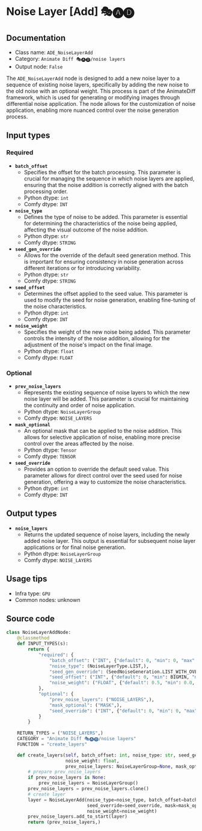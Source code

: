 # Noise Layer [Add] 🎭🅐🅓
## Documentation
- Class name: `ADE_NoiseLayerAdd`
- Category: `Animate Diff 🎭🅐🅓/noise layers`
- Output node: `False`

The `ADE_NoiseLayerAdd` node is designed to add a new noise layer to a sequence of existing noise layers, specifically by adding the new noise to the old noise with an optional weight. This process is part of the AnimateDiff framework, which is used for generating or modifying images through differential noise application. The node allows for the customization of noise application, enabling more nuanced control over the noise generation process.
## Input types
### Required
- **`batch_offset`**
    - Specifies the offset for the batch processing. This parameter is crucial for managing the sequence in which noise layers are applied, ensuring that the noise addition is correctly aligned with the batch processing order.
    - Python dtype: `int`
    - Comfy dtype: `INT`
- **`noise_type`**
    - Defines the type of noise to be added. This parameter is essential for determining the characteristics of the noise being applied, affecting the visual outcome of the noise addition.
    - Python dtype: `str`
    - Comfy dtype: `STRING`
- **`seed_gen_override`**
    - Allows for the override of the default seed generation method. This is important for ensuring consistency in noise generation across different iterations or for introducing variability.
    - Python dtype: `str`
    - Comfy dtype: `STRING`
- **`seed_offset`**
    - Determines the offset applied to the seed value. This parameter is used to modify the seed for noise generation, enabling fine-tuning of the noise characteristics.
    - Python dtype: `int`
    - Comfy dtype: `INT`
- **`noise_weight`**
    - Specifies the weight of the new noise being added. This parameter controls the intensity of the noise addition, allowing for the adjustment of the noise's impact on the final image.
    - Python dtype: `float`
    - Comfy dtype: `FLOAT`
### Optional
- **`prev_noise_layers`**
    - Represents the existing sequence of noise layers to which the new noise layer will be added. This parameter is crucial for maintaining the continuity and order of noise application.
    - Python dtype: `NoiseLayerGroup`
    - Comfy dtype: `NOISE_LAYERS`
- **`mask_optional`**
    - An optional mask that can be applied to the noise addition. This allows for selective application of noise, enabling more precise control over the areas affected by the noise.
    - Python dtype: `Tensor`
    - Comfy dtype: `TENSOR`
- **`seed_override`**
    - Provides an option to override the default seed value. This parameter allows for direct control over the seed used for noise generation, offering a way to customize the noise characteristics.
    - Python dtype: `int`
    - Comfy dtype: `INT`
## Output types
- **`noise_layers`**
    - Returns the updated sequence of noise layers, including the newly added noise layer. This output is essential for subsequent noise layer applications or for final noise generation.
    - Python dtype: `NoiseLayerGroup`
    - Comfy dtype: `NOISE_LAYERS`
## Usage tips
- Infra type: `GPU`
- Common nodes: unknown


## Source code
```python
class NoiseLayerAddNode:
    @classmethod
    def INPUT_TYPES(s):
        return {
            "required": {
                "batch_offset": ("INT", {"default": 0, "min": 0, "max": BIGMAX}),
                "noise_type": (NoiseLayerType.LIST,),
                "seed_gen_override": (SeedNoiseGeneration.LIST_WITH_OVERRIDE,),
                "seed_offset": ("INT", {"default": 0, "min": BIGMIN, "max": BIGMAX}),
                "noise_weight": ("FLOAT", {"default": 0.5, "min": 0.0, "max": 10.0, "step": 0.001}),
            },
            "optional": {
                "prev_noise_layers": ("NOISE_LAYERS",),
                "mask_optional": ("MASK",),
                "seed_override": ("INT", {"default": 0, "min": 0, "max": 0xffffffffffffffff, "forceInput": True}),
            }
        }
    
    RETURN_TYPES = ("NOISE_LAYERS",)
    CATEGORY = "Animate Diff 🎭🅐🅓/noise layers"
    FUNCTION = "create_layers"

    def create_layers(self, batch_offset: int, noise_type: str, seed_gen_override: str, seed_offset: int,
                      noise_weight: float,
                      prev_noise_layers: NoiseLayerGroup=None, mask_optional: Tensor=None, seed_override: int=None,):
        # prepare prev_noise_layers
        if prev_noise_layers is None:
            prev_noise_layers = NoiseLayerGroup()
        prev_noise_layers = prev_noise_layers.clone()
        # create layer
        layer = NoiseLayerAdd(noise_type=noise_type, batch_offset=batch_offset, seed_gen_override=seed_gen_override, seed_offset=seed_offset,
                              seed_override=seed_override, mask=mask_optional,
                              noise_weight=noise_weight)
        prev_noise_layers.add_to_start(layer)
        return (prev_noise_layers,)

```
